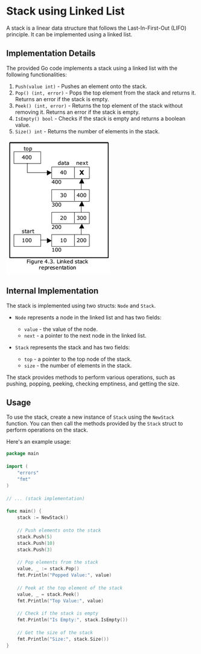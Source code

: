 # Stack using Linked List

A stack is a linear data structure that follows the Last-In-First-Out (LIFO) principle. It can be implemented using a linked list.

## Implementation Details

The provided Go code implements a stack using a linked list with the following functionalities:

1. `Push(value int)` - Pushes an element onto the stack.
2. `Pop() (int, error)` - Pops the top element from the stack and returns it. Returns an error if the stack is empty.
3. `Peek() (int, error)` - Returns the top element of the stack without removing it. Returns an error if the stack is empty.
4. `IsEmpty() bool` - Checks if the stack is empty and returns a boolean value.
5. `Size() int` - Returns the number of elements in the stack.

![Stack linkedlist Diagram](img.png)

## Internal Implementation

The stack is implemented using two structs: `Node` and `Stack`.

- `Node` represents a node in the linked list and has two fields:
    - `value` - the value of the node.
    - `next` - a pointer to the next node in the linked list.

- `Stack` represents the stack and has two fields:
    - `top` - a pointer to the top node of the stack.
    - `size` - the number of elements in the stack.

The stack provides methods to perform various operations, such as pushing, popping, peeking, checking emptiness, and getting the size.

## Usage

To use the stack, create a new instance of `Stack` using the `NewStack` function. You can then call the methods provided by the `Stack` struct to perform operations on the stack.

Here's an example usage:

```go
package main

import (
	"errors"
	"fmt"
)

// ... (stack implementation)

func main() {
	stack := NewStack()

	// Push elements onto the stack
	stack.Push(5)
	stack.Push(10)
	stack.Push(3)

	// Pop elements from the stack
	value, _ := stack.Pop()
	fmt.Println("Popped Value:", value)

	// Peek at the top element of the stack
	value, _ = stack.Peek()
	fmt.Println("Top Value:", value)

	// Check if the stack is empty
	fmt.Println("Is Empty:", stack.IsEmpty())

	// Get the size of the stack
	fmt.Println("Size:", stack.Size())
}
